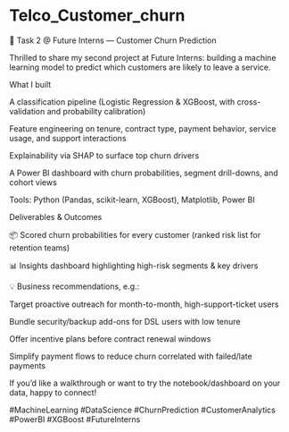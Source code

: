 # Telco_Customer_churn

🚀 Task 2 @ Future Interns — Customer Churn Prediction

Thrilled to share my second project at Future Interns: building a machine learning model to predict which customers are likely to leave a service.

What I built

A classification pipeline (Logistic Regression & XGBoost, with cross-validation and probability calibration)

Feature engineering on tenure, contract type, payment behavior, service usage, and support interactions

Explainability via SHAP to surface top churn drivers

A Power BI dashboard with churn probabilities, segment drill-downs, and cohort views

Tools: Python (Pandas, scikit-learn, XGBoost), Matplotlib, Power BI

Deliverables & Outcomes

📦 Scored churn probabilities for every customer (ranked risk list for retention teams)

📊 Insights dashboard highlighting high-risk segments & key drivers

💡 Business recommendations, e.g.:

Target proactive outreach for month-to-month, high-support-ticket users

Bundle security/backup add-ons for DSL users with low tenure

Offer incentive plans before contract renewal windows

Simplify payment flows to reduce churn correlated with failed/late payments

If you’d like a walkthrough or want to try the notebook/dashboard on your data, happy to connect!

#MachineLearning #DataScience #ChurnPrediction #CustomerAnalytics #PowerBI #XGBoost #FutureInterns
